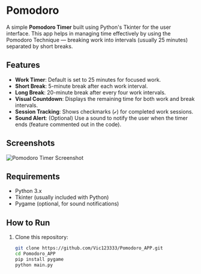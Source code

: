 # Pomodoro

A simple **Pomodoro Timer** built using Python's Tkinter for the user interface. This app helps in managing time effectively by using the Pomodoro Technique — breaking work into intervals (usually 25 minutes) separated by short breaks.

## Features
- **Work Timer**: Default is set to 25 minutes for focused work.
- **Short Break**: 5-minute break after each work interval.
- **Long Break**: 20-minute break after every four work intervals.
- **Visual Countdown**: Displays the remaining time for both work and break intervals.
- **Session Tracking**: Shows checkmarks (`✔`) for completed work sessions.
- **Sound Alert**: (Optional) Use a sound to notify the user when the timer ends (feature commented out in the code).

## Screenshots
![Pomodoro Timer Screenshot](path_to_screenshot)

## Requirements
- Python 3.x
- Tkinter (usually included with Python)
- Pygame (optional, for sound notifications)

## How to Run
1. Clone this repository:
   ```bash
   git clone https://github.com/Vic123333/Pomodoro_APP.git
   cd Pomodoro_APP
   pip install pygame
   python main.py


